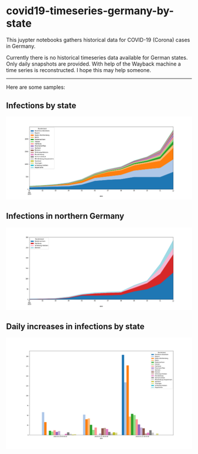 # covid19-timeseries-germany-by-state

This juypter notebooks gathers historical data for COVID-19 (Corona) cases in Germany. 

Currently there is no historical timeseries data available for German states. Only daily snapshots are provided. With help of the Wayback machine a time series is reconstructed. I hope this may help someone.

---
Here are some samples:

## Infections by state
![xxx](images/area_chart_infections_germany_by_state.png)

## Infections in northern Germany
![xxx](images/area_chart_infections_germany_northern_germany.png)

## Daily increases in infections by state
![xxx](images/area_chart_dailydiffs_germany_by_state.png)